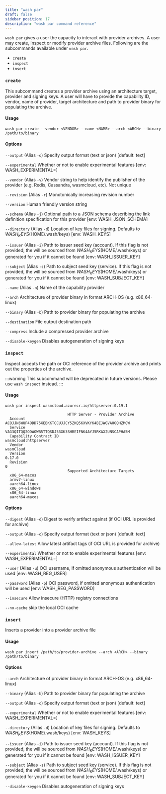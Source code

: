 ```yaml
---
title: "wash par"
draft: false
sidebar_position: 17
description: "wash par command reference"
---
```


`wash par` gives a user the capacity to interact with provider archives. A user may create, inspect or modify provider archive files. Following are the subcommands available under `wash par`.

- `create`
- `inspect`
- `insert`

### `create`

This subcommand creates a provider archive using an architecture target, provider and signing keys. A user will have to provide the capability ID, vendor, name of provider, target architecture and path to provider binary for populating the archive.

#### Usage

```
wash par create --vendor <VENDOR> --name <NAME> --arch <ARCH> --binary /path/to/binary
```

#### Options

`--output` (Alias `-o`) Specify output format (text or json) [default: text]

`--experimental` Whether or not to enable experimental features [env: WASH_EXPERIMENTAL=]

`--vendor` (Alias `-v`) Vendor string to help identify the publisher of the provider (e.g. Redis, Cassandra, wasmcloud, etc). Not unique

`--revision` (Alias `-r`) Monotonically increasing revision number

`--version` Human friendly version string

`--schema` (Alias `-j`) Optional path to a JSON schema describing the link definition specification for this provider [env: WASH_JSON_SCHEMA]

`--directory` (Alias `-d`) Location of key files for signing. Defaults to $WASH_KEYS ($HOME/.wash/keys) [env: WASH_KEYS]

`--issuer` (Alias `-i`) Path to issuer seed key (account). If this flag is not provided, the will be sourced from $WASH_KEYS ($HOME/.wash/keys) or generated for you if it cannot be found [env: WASH_ISSUER_KEY]

`--subject` (Alias `-s`) Path to subject seed key (service). If this flag is not provided, the will be sourced from $WASH_KEYS ($HOME/.wash/keys) or generated for you if it cannot be found [env: WASH_SUBJECT_KEY]

`--name` (Alias `-n`) Name of the capability provider

`--arch` Architecture of provider binary in format ARCH-OS (e.g. x86_64-linux)

`--binary` (Alias `-b`) Path to provider binary for populating the archive

`--destination` File output destination path

`--compress` Include a compressed provider archive

`--disable-keygen` Disables autogeneration of signing keys

### `inspect`

Inspect accepts the path or OCI reference of the provider archive and prints out the properties of the archive.

:::warning
This subcommand will be deprecated in future versions. Please use `wash inspect` instead.
:::

#### Usage

```
wash par inspect wasmcloud.azurecr.io/httpserver:0.19.1

                            HTTP Server - Provider Archive
  Account                   ACOJJN6WUP4ODD75XEBKKTCCUJJCY5ZKQ56XVKYK4BEJWGVAOOQHZMCW
  Service                   VAG3QITQQ2ODAOWB5TTQSDJ53XK3SHBEIFNK4AYJ5RKAX2UNSCAPHA5M
  Capability Contract ID                                        wasmcloud:httpserver
  Vendor                                                                   wasmCloud
  Version                                                                     0.17.0
  Revision                                                                         0
                            Supported Architecture Targets
  x86_64-macos
  armv7-linux
  aarch64-linux
  x86_64-windows
  x86_64-linux
  aarch64-macos

```

#### Options

`--digest` (Alias `-d`) Digest to verify artifact against (if OCI URL is provided for archive)

`--output` (Alias `-o`) Specify output format (text or json) [default: text]

`--allow-latest` Allow latest artifact tags (if OCI URL is provided for archive)

`--experimental` Whether or not to enable experimental features [env: WASH_EXPERIMENTAL=]

`--user` (Alias `-u`) OCI username, if omitted anonymous authentication will be used [env: WASH_REG_USER]

`--password` (Alias `-p`) OCI password, if omitted anonymous authentication will be used [env: WASH_REG_PASSWORD]

`--insecure` Allow insecure (HTTP) registry connections

`--no-cache` skip the local OCI cache

### `insert`

Inserts a provider into a provider archive file

#### Usage

```
wash par insert /path/to/provider-archive --arch <ARCH> --binary /path/to/binary
```

#### Options

`--arch` Architecture of provider binary in format ARCH-OS (e.g. x86_64-linux)

`--binary` (Alias `-b`) Path to provider binary for populating the archive

`--output` (Alias `-o`) Specify output format (text or json) [default: text]

`--experimental` Whether or not to enable experimental features [env: WASH_EXPERIMENTAL=]

`--directory` (Alias `-d`) Location of key files for signing. Defaults to $WASH_KEYS ($HOME/.wash/keys) [env: WASH_KEYS]

`--issuer` (Alias `-i`) Path to issuer seed key (account). If this flag is not provided, the will be sourced from $WASH_KEYS ($HOME/.wash/keys) or generated for you if it cannot be found [env: WASH_ISSUER_KEY]

`--subject` (Alias `-s`) Path to subject seed key (service). If this flag is not provided, the will be sourced from $WASH_KEYS ($HOME/.wash/keys) or generated for you if it cannot be found [env: WASH_SUBJECT_KEY]

`--disable-keygen` Disables autogeneration of signing keys
